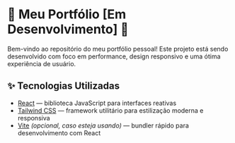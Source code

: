 # 🚧 Meu Portfólio [Em Desenvolvimento] 🚧

Bem-vindo ao repositório do meu portfólio pessoal! Este projeto está sendo desenvolvido com foco em performance, design responsivo e uma ótima experiência de usuário.

## ✨ Tecnologias Utilizadas

- [React](https://reactjs.org/) — biblioteca JavaScript para interfaces reativas
- [Tailwind CSS](https://tailwindcss.com/) — framework utilitário para estilização moderna e responsiva
- [Vite](https://vitejs.dev/) *(opcional, caso esteja usando)* — bundler rápido para desenvolvimento com React
